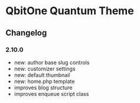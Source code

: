 # QbitOne Quantum Theme

## Changelog

### 2.10.0

- new: author base slug controls
- new: customizer settings
- new: default thumbnail
- new: home.php template
- improves blog structure
- improves enqueue script class
